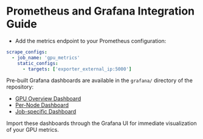 # Prometheus and Grafana Integration Guide

- Add the metrics endpoint to your Prometheus configuration:

```yaml
scrape_configs:
  - job_name: 'gpu_metrics'
    static_configs:
      - targets: ['exporter_external_ip:5000']
```

Pre-built Grafana dashboards are available in the `grafana/` directory of the repository:

- [GPU Overview Dashboard](https://raw.githubusercontent.com/ROCm/gpu-operator/refs/heads/main/grafana/dashboard_overview.json)
- [Per-Node Dashboard](https://raw.githubusercontent.com/ROCm/gpu-operator/refs/heads/main/grafana/dashboard_node.json)
- [Job-specific Dashboard](https://raw.githubusercontent.com/ROCm/gpu-operator/refs/heads/main/grafana/dashboard_job.json)

Import these dashboards through the Grafana UI for immediate visualization of your GPU metrics.
